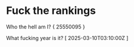 # Fuck the rankings

Who the hell am I?
{ 25550095 }

What fucking year is it?
[ 2025-03-10T03:10:00Z ]
